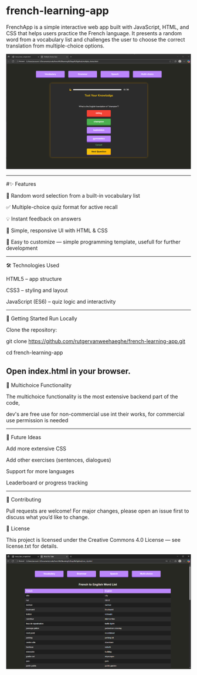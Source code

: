 # french-learning-app

FrenchApp is a simple interactive web app built with JavaScript, HTML, and CSS that helps users practice the French language. It presents a random word from a vocabulary list and challenges the user to choose the correct translation from multiple-choice options.

![App Screenshot failed to load](https://github.com/rutgervanweehaeghe/french-learning-app/blob/main/frenchapp_multichoice.png)

---------------------------------------------------------------
#✨ Features

🎲 Random word selection from a built-in vocabulary list

✅ Multiple-choice quiz format for active recall

💡 Instant feedback on answers

🎨 Simple, responsive UI with HTML & CSS

📂 Easy to customize — simple programming template, usefull for further development

---------------------------------------------------------------

🛠️ Technologies Used

HTML5 – app structure

CSS3 – styling and layout

JavaScript (ES6) – quiz logic and interactivity

---------------------------------------------------------------

🚀 Getting Started
Run Locally

Clone the repository:

git clone https://github.com/rutgervanweehaeghe/french-learning-app.git

cd french-learning-app


Open index.html in your browser.
---------------------------------------------------------------

🎯 Multichoice Functionality

The multichoice functionality is the most extensive backend part of the code, 

dev's are free use for non-commercial use int their works, for commercial use permission is needed



---------------------------------------------------------------

🌟 Future Ideas

Add more extensive CSS 

Add other exercises (sentences, dialogues)

Support for more languages

Leaderboard or progress tracking

---------------------------------------------------------------

🤝 Contributing

Pull requests are welcome! For major changes, please open an issue first to discuss what you’d like to change.

📜 License

This project is licensed under the Creative Commons 4.0 License — see license.txt
for details.


![App Screenshot failed to load](https://github.com/rutgervanweehaeghe/french-learning-app/blob/main/frenchapp_voc.png)
